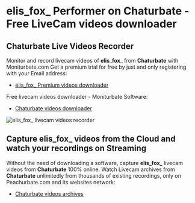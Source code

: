 # elis_fox_ Performer on Chaturbate - Free LiveCam videos downloader

## Chaturbate Live Videos Recorder

Monitor and record livecam videos of **elis_fox_** from **Chaturbate** with Moniturbate.com
Get a premium trial for free by just and only registering with your Email address:
* [elis_fox_ Premium videos downloader](https://moniturbate.com/request-demo-licence-key.html)

Free livecam videos downloader - Moniturbate Software:
* [Chaturbate videos downloader](https://moniturbate.com/moniturbate-download-software.html)

![elis_fox_ livecam videos recorder](https://peachurnet.com/templates/moniturbate-software.png)


## Capture elis_fox_ videos from the Cloud and watch your recordings on Streaming

Without the need of downloading a software, capture **elis_fox_** livecam videos from **Chaturbate** 100% online.
Watch Livecam archives from **Chaturbate** unlimitedly from thousands of existing recordings, only on Peachurbate.com and its websites network:
* [Chaturbate videos archives](https://peachurnet.com/)